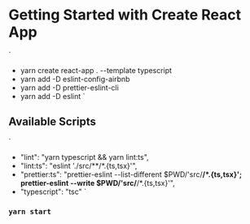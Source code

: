 # Getting Started with Create React App
`
 - yarn create react-app . --template typescript
 - yarn add -D eslint-config-airbnb
 - yarn add -D prettier-eslint-cli
 - yarn add -D eslint
`
## Available Scripts
`
   - "lint": "yarn typescript && yarn lint:ts",
   - "lint:ts": "eslint './src/**/*.{ts,tsx}'",
   - "prettier:ts": "prettier-eslint --list-different $PWD/'src/**/*.{ts,tsx}'; prettier-eslint --write $PWD/'src/**/*.{ts,tsx}'",
   - "typescript": "tsc"
`

### `yarn start`
